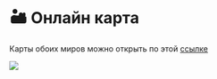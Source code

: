# 🏜 Онлайн карта

Карты обоих миров можно открыть по этой [ссылке](https://maps.atomine.xyz)

![](https://imgur.com/1V6VF77.png)
